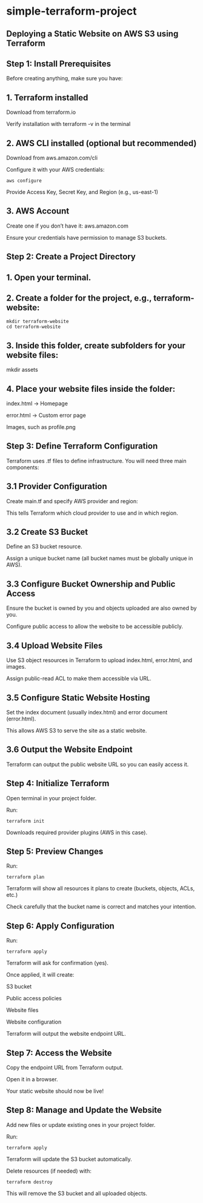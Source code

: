 # simple-terraform-project

## Deploying a Static Website on AWS S3 using Terraform

## Step 1: Install Prerequisites

Before creating anything, make sure you have:

## 1. Terraform installed

Download from terraform.io

Verify installation with terraform -v in the terminal

## 2. AWS CLI installed (optional but recommended)

Download from aws.amazon.com/cli

Configure it with your AWS credentials:

```
aws configure
```
Provide Access Key, Secret Key, and Region (e.g., us-east-1)

## 3. AWS Account

Create one if you don’t have it: aws.amazon.com

Ensure your credentials have permission to manage S3 buckets.

## Step 2: Create a Project Directory

## 1. Open your terminal.

## 2. Create a folder for the project, e.g., terraform-website:

```
mkdir terraform-website
cd terraform-website
```

## 3. Inside this folder, create subfolders for your website files:

mkdir assets

## 4. Place your website files inside the folder:

index.html → Homepage

error.html → Custom error page

Images, such as profile.png

## Step 3: Define Terraform Configuration

Terraform uses .tf files to define infrastructure. You will need three main components:

## 3.1 Provider Configuration

Create main.tf and specify AWS provider and region:

This tells Terraform which cloud provider to use and in which region.

## 3.2 Create S3 Bucket

Define an S3 bucket resource.

Assign a unique bucket name (all bucket names must be globally unique in AWS).

## 3.3 Configure Bucket Ownership and Public Access

Ensure the bucket is owned by you and objects uploaded are also owned by you.

Configure public access to allow the website to be accessible publicly.

## 3.4 Upload Website Files

Use S3 object resources in Terraform to upload index.html, error.html, and images.

Assign public-read ACL to make them accessible via URL.

## 3.5 Configure Static Website Hosting

Set the index document (usually index.html) and error document (error.html).

This allows AWS S3 to serve the site as a static website.

## 3.6 Output the Website Endpoint

Terraform can output the public website URL so you can easily access it.

## Step 4: Initialize Terraform

Open terminal in your project folder.

Run:
```
terraform init
```

Downloads required provider plugins (AWS in this case).

## Step 5: Preview Changes

Run:

```
terraform plan
```

Terraform will show all resources it plans to create (buckets, objects, ACLs, etc.)

Check carefully that the bucket name is correct and matches your intention.

## Step 6: Apply Configuration

Run:

```
terraform apply
```

Terraform will ask for confirmation (yes).

Once applied, it will create:

S3 bucket

Public access policies

Website files

Website configuration

Terraform will output the website endpoint URL.

## Step 7: Access the Website

Copy the endpoint URL from Terraform output.

Open it in a browser.

Your static website should now be live!

## Step 8: Manage and Update the Website

Add new files or update existing ones in your project folder.

Run:

```
terraform apply
```

Terraform will update the S3 bucket automatically.

Delete resources (if needed) with:

```
terraform destroy
```
This will remove the S3 bucket and all uploaded objects.